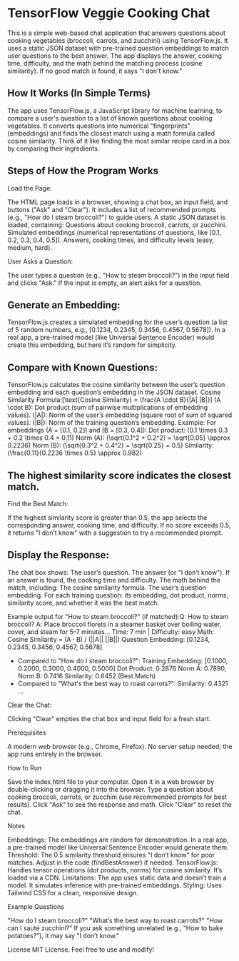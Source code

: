 # TensorFlow Veggie Cooking Chat
This is a simple web-based chat application that answers questions about cooking vegetables (broccoli, carrots, and zucchini) using TensorFlow.js. It uses a static JSON dataset with pre-trained question embeddings to match user questions to the best answer. The app displays the answer, cooking time, difficulty, and the math behind the matching process (cosine similarity). If no good match is found, it says "I don't know."

## How It Works (In Simple Terms)

The app uses TensorFlow.js, a JavaScript library for machine learning, to compare a user's question to a list of known questions about cooking vegetables. It converts questions into numerical "fingerprints" (embeddings) and finds the closest match using a math formula called cosine similarity. Think of it like finding the most similar recipe card in a box by comparing their ingredients.

## Steps of How the Program Works

Load the Page:

The HTML page loads in a browser, showing a chat box, an input field, and buttons ("Ask" and "Clear").
It includes a list of recommended prompts (e.g., "How do I steam broccoli?") to guide users.
A static JSON dataset is loaded, containing:
Questions about cooking broccoli, carrots, or zucchini.
Simulated embeddings (numerical representations of questions, like [0.1, 0.2, 0.3, 0.4, 0.5]).
Answers, cooking times, and difficulty levels (easy, medium, hard).




User Asks a Question:

The user types a question (e.g., "How to steam broccoli?") in the input field and clicks "Ask."
If the input is empty, an alert asks for a question.


## Generate an Embedding:

TensorFlow.js creates a simulated embedding for the user’s question (a list of 5 random numbers, e.g., [0.1234, 0.2345, 0.3456, 0.4567, 0.5678]).
In a real app, a pre-trained model (like Universal Sentence Encoder) would create this embedding, but here it’s random for simplicity.


## Compare with Known Questions:

TensorFlow.js calculates the cosine similarity between the user’s question embedding and each question’s embedding in the JSON dataset.
Cosine Similarity Formula:[\text{Cosine Similarity} = \frac{A \cdot B}{|A| |B|}]
(A \cdot B): Dot product (sum of pairwise multiplications of embedding values).
(|A|): Norm of the user’s embedding (square root of sum of squared values).
(|B|): Norm of the training question’s embedding.
Example: For embeddings (A = [0.1, 0.2]) and (B = [0.3, 0.4]):
Dot product: (0.1 \times 0.3 + 0.2 \times 0.4 = 0.11)
Norm (A): (\sqrt{0.1^2 + 0.2^2} = \sqrt{0.05} \approx 0.2236)
Norm (B): (\sqrt{0.3^2 + 0.4^2} = \sqrt{0.25} = 0.5)
Similarity: (\frac{0.11}{0.2236 \times 0.5} \approx 0.982)




## The highest similarity score indicates the closest match.


Find the Best Match:

If the highest similarity score is greater than 0.5, the app selects the corresponding answer, cooking time, and difficulty.
If no score exceeds 0.5, it returns "I don’t know" with a suggestion to try a recommended prompt.


## Display the Response:

The chat box shows:
The user’s question.
The answer (or "I don’t know").
If an answer is found, the cooking time and difficulty.
The math behind the match, including:
The cosine similarity formula.
The user’s question embedding.
For each training question: its embedding, dot product, norms, similarity score, and whether it was the best match.




Example output for "How to steam broccoli?" (if matched):Q: How to steam broccoli?
A: Place broccoli florets in a steamer basket over boiling water, cover, and steam for 5-7 minutes...
Time: 7 min | Difficulty: easy
Math:
Cosine Similarity = (A · B) / (||A|| ||B||)
Question Embedding: [0.1234, 0.2345, 0.3456, 0.4567, 0.5678]
- Compared to "How do I steam broccoli?":
  Training Embedding: [0.1000, 0.2000, 0.3000, 0.4000, 0.5000]
  Dot Product: 0.2876
  Norm A: 0.7890, Norm B: 0.7416
  Similarity: 0.6452 (Best Match)
- Compared to "What's the best way to roast carrots?":
  Similarity: 0.4321
...




Clear the Chat:

Clicking "Clear" empties the chat box and input field for a fresh start.



Prerequisites

A modern web browser (e.g., Chrome, Firefox).
No server setup needed; the app runs entirely in the browser.

How to Run

Save the index.html file to your computer.
Open it in a web browser by double-clicking or dragging it into the browser.
Type a question about cooking broccoli, carrots, or zucchini (use recommended prompts for best results).
Click "Ask" to see the response and math.
Click "Clear" to reset the chat.

Notes

Embeddings: The embeddings are random for demonstration. In a real app, a pre-trained model like Universal Sentence Encoder would generate them.
Threshold: The 0.5 similarity threshold ensures "I don’t know" for poor matches. Adjust in the code (findBestAnswer) if needed.
TensorFlow.js: Handles tensor operations (dot products, norms) for cosine similarity. It’s loaded via a CDN.
Limitations: The app uses static data and doesn’t train a model. It simulates inference with pre-trained embeddings.
Styling: Uses Tailwind CSS for a clean, responsive design.

Example Questions

"How do I steam broccoli?"
"What’s the best way to roast carrots?"
"How can I sauté zucchini?"
If you ask something unrelated (e.g., "How to bake potatoes?"), it may say "I don’t know."

License
MIT License. Feel free to use and modify!
